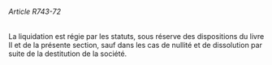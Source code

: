 ###### Article R743-72

La liquidation est régie par les statuts, sous réserve des dispositions du livre II et de la présente section, sauf dans les cas de nullité et de dissolution par suite de la destitution de la société.

